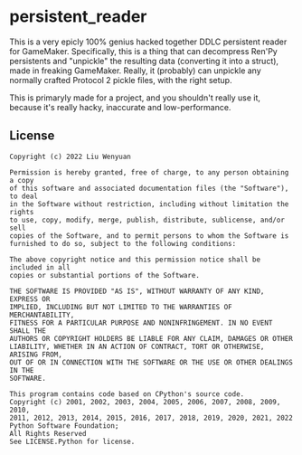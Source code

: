 # persistent_reader

This is a very epicly 100% genius hacked together DDLC persistent reader for GameMaker.
Specifically, this is a thing that can decompress Ren'Py persistents and "unpickle" the resulting data (converting it into a struct), made in freaking GameMaker. Really, it (probably) can unpickle any normally crafted Protocol 2 pickle files, with the right setup.

This is primaryly made for a project, and you shouldn't really use it, because it's really hacky, inaccurate and low-performance.

## License

```
Copyright (c) 2022 Liu Wenyuan

Permission is hereby granted, free of charge, to any person obtaining a copy
of this software and associated documentation files (the "Software"), to deal
in the Software without restriction, including without limitation the rights
to use, copy, modify, merge, publish, distribute, sublicense, and/or sell
copies of the Software, and to permit persons to whom the Software is
furnished to do so, subject to the following conditions:

The above copyright notice and this permission notice shall be included in all
copies or substantial portions of the Software.

THE SOFTWARE IS PROVIDED "AS IS", WITHOUT WARRANTY OF ANY KIND, EXPRESS OR
IMPLIED, INCLUDING BUT NOT LIMITED TO THE WARRANTIES OF MERCHANTABILITY,
FITNESS FOR A PARTICULAR PURPOSE AND NONINFRINGEMENT. IN NO EVENT SHALL THE
AUTHORS OR COPYRIGHT HOLDERS BE LIABLE FOR ANY CLAIM, DAMAGES OR OTHER
LIABILITY, WHETHER IN AN ACTION OF CONTRACT, TORT OR OTHERWISE, ARISING FROM,
OUT OF OR IN CONNECTION WITH THE SOFTWARE OR THE USE OR OTHER DEALINGS IN THE
SOFTWARE.

This program contains code based on CPython's source code.
Copyright (c) 2001, 2002, 2003, 2004, 2005, 2006, 2007, 2008, 2009, 2010,
2011, 2012, 2013, 2014, 2015, 2016, 2017, 2018, 2019, 2020, 2021, 2022 Python Software Foundation;
All Rights Reserved
See LICENSE.Python for license.
```
